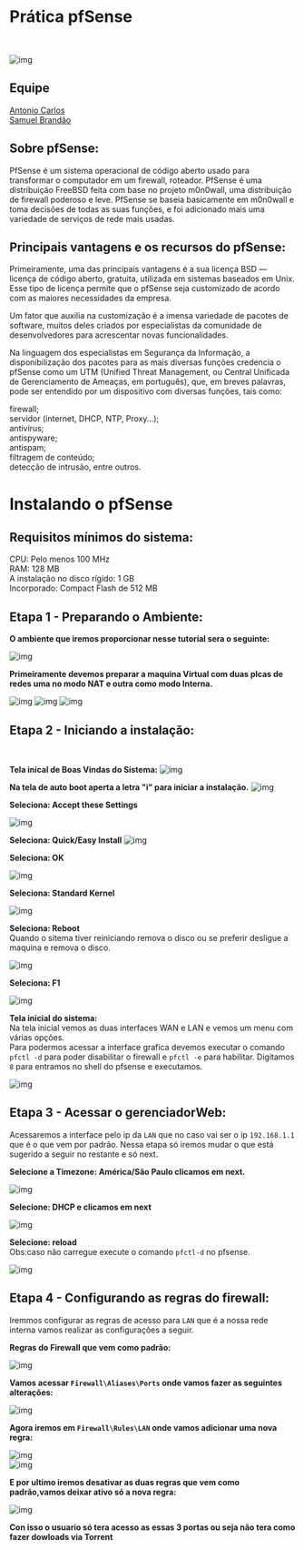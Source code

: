# Prática pfSense
<br>

![img](https://github.com/AnttoniC/Seguranca-da-Informacao/blob/master/pfSense/img/pfsense.png)

## Equipe
[Antonio Carlos](https://github.com/AnttoniC/Seguranca-da-Informacao)<br>
[Samuel Brandão](https://github.com/SamuelBrandao08/Seguranca)

## Sobre pfSense:

PfSense é um sistema operacional de código aberto usado para transformar o computador em um
firewall, roteador. PfSense é uma distribuição FreeBSD feita com base no projeto m0n0wall, uma distribuição
de firewall poderoso e leve. PfSense se baseia basicamente em m0n0wall e toma decisões de todas as suas
funções, e foi adicionado mais uma variedade de serviços de rede mais usadas.

## Principais vantagens e os recursos do pfSense:
Primeiramente, uma das principais vantagens é a sua licença BSD — licença de código aberto, gratuita, utilizada em sistemas baseados em Unix. Esse tipo de licença permite que o pfSense seja customizado de acordo com as maiores necessidades da empresa.

Um fator que auxilia na customização é a imensa variedade de pacotes de software, muitos deles criados por especialistas da comunidade de desenvolvedores para acrescentar novas funcionalidades.

Na linguagem dos especialistas em Segurança da Informação, a disponibilização dos pacotes para as mais diversas funções credencia o pfSense como um UTM (Unified Threat Management, ou Central Unificada de Gerenciamento de Ameaças, em português), que, em breves palavras, pode ser entendido por um dispositivo com diversas funções, tais como:

firewall;<br>
servidor (internet, DHCP, NTP, Proxy…);<br>
antivírus;<br>
antispyware;<br>
antispam;<br>
filtragem de conteúdo;<br>
detecção de intrusão, entre outros.

# Instalando o pfSense

## Requisitos mínimos do sistema:

CPU:                             Pelo menos 100 MHz<br>
RAM:                             128 MB<br>
A instalação no disco rígido:	   1 GB<br>
Incorporado:                     Compact Flash de 512 MB

## Etapa 1 - Preparando o Ambiente:

<strong>O ambiente que iremos proporcionar nesse tutorial sera o seguinte:</strong>

![img](https://github.com/AnttoniC/Seguranca-da-Informacao/blob/master/pfSense/img/Ambiente%20Pfsense.png)


<strong>Primeiramente devemos preparar a maquina Virtual com duas plcas de redes uma no modo NAT e outra como modo Interna.</strong>

![img](https://github.com/AnttoniC/Seguranca-da-Informacao/blob/master/pfSense/img/P13.png)
![img](https://github.com/AnttoniC/Seguranca-da-Informacao/blob/master/pfSense/img/P15.png)
![img](https://github.com/AnttoniC/Seguranca-da-Informacao/blob/master/pfSense/img/P14.png)

## Etapa 2 - Iniciando a instalação:
<br>

<strong>Tela inical de Boas Vindas do Sistema:</strong>
![img](https://github.com/AnttoniC/Seguranca-da-Informacao/blob/master/pfSense/img/P00.png)


<strong>Na tela de auto boot aperta a letra "i" para iniciar a instalação.</strong>
![img](https://github.com/AnttoniC/Seguranca-da-Informacao/blob/master/pfSense/img/P1.png)

<strong>Seleciona: Accept these Settings</strong>

![img](https://github.com/AnttoniC/Seguranca-da-Informacao/blob/master/pfSense/img/P2.png)

<strong>Seleciona: Quick/Easy Install</strong>
![img](https://github.com/AnttoniC/Seguranca-da-Informacao/blob/master/pfSense/img/P3.png)

<strong>Seleciona: OK</strong>

![img](https://github.com/AnttoniC/Seguranca-da-Informacao/blob/master/pfSense/img/P4.png)

<strong>Seleciona: Standard Kernel</strong>

![img](https://github.com/AnttoniC/Seguranca-da-Informacao/blob/master/pfSense/img/P5.png)

<strong>Seleciona: Reboot</strong><br>
Quando o sitema tiver reiniciando remova o disco ou se preferir desligue a maquina e remova o disco.

![img](https://github.com/AnttoniC/Seguranca-da-Informacao/blob/master/pfSense/img/P6.png)

<strong>Seleciona: F1</strong>

![img](https://github.com/AnttoniC/Seguranca-da-Informacao/blob/master/pfSense/img/P7.png)


<strong>Tela inicial do sistema:</strong><br>
Na tela inicial vemos as duas interfaces WAN e LAN e vemos um menu com várias opções.<br>
Para podermos acessar a interface grafica devemos executar o comando `pfctl -d` para poder disabilitar o firewall e
`pfctl -e` para habilitar. Digitamos `8` para entramos no shell do pfsense e executamos.

![img](https://github.com/AnttoniC/Seguranca-da-Informacao/blob/master/pfSense/img/A5.png)


## Etapa 3 - Acessar o gerenciadorWeb:

Acessaremos a interface pelo ip da `LAN` que no caso vai ser o ip `192.168.1.1` que é o que vem por padrão.
Nessa etapa só iremos mudar o que está sugerido a seguir no restante e só next.


<strong>Selecione a Timezone: América/São Paulo clicamos em next.</strong>

![img](https://github.com/AnttoniC/Seguranca-da-Informacao/blob/master/pfSense/img/A1.jpg)

<strong>Selecione: DHCP e clicamos em next</strong>

![img](https://github.com/AnttoniC/Seguranca-da-Informacao/blob/master/pfSense/img/A2.jpg)

<strong>Selecione: reload</strong> <br>
Obs:caso não carregue execute o comando `pfctl-d` no pfsense.

![img](https://github.com/AnttoniC/Seguranca-da-Informacao/blob/master/pfSense/img/A2.jpg)

## Etapa 4 - Configurando as regras do firewall:
Iremmos configurar as regras de acesso para `LAN` que é a nossa rede interna vamos realizar as
configurações a seguir.

<strong>Regras do Firewall que vem como padrão:</strong>

![img](https://github.com/AnttoniC/Seguranca-da-Informacao/blob/master/pfSense/img/pad.png)

<strong>Vamos acessar `Firewall\Aliases\Ports` onde vamos fazer as seguintes alterações:</strong>

![img](https://github.com/AnttoniC/Seguranca-da-Informacao/blob/master/pfSense/img/cap1.png)

<strong> Agora iremos em `Firewall\Rules\LAN` onde vamos adicionar uma nova regra:</strong>

![img](https://github.com/AnttoniC/Seguranca-da-Informacao/blob/master/pfSense/img/ace1.png)<br>
![img](https://github.com/AnttoniC/Seguranca-da-Informacao/blob/master/pfSense/img/ace2.png)


<strong>E por ultimo iremos desativar as duas regras que vem como padrão,vamos deixar ativo só a nova regra:</strong>

![img](https://github.com/AnttoniC/Seguranca-da-Informacao/blob/master/pfSense/img/ace3.png)


<strong>Con isso o usuario só tera acesso as essas 3 portas ou seja não tera como fazer dowloads via Torrent</strong>

